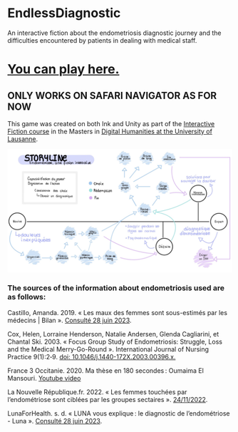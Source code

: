 # EndlessDiagnostic
An interactive fiction about the endometriosis diagnostic journey and the difficulties encountered by patients in dealing with medical staff. 

# [You can play here.](https://titayna.itch.io/endlessdiagnostic)
## ONLY WORKS ON SAFARI NAVIGATOR AS FOR NOW

This game was created on both Ink and Unity as part of the [Interactive Fiction course](https://applicationspub.unil.ch/interpub/noauth/php/Ud/ficheCours.php?v_enstyid=88165&v_langue=fr) in the Masters in [Digital Humanities at the University of Lausanne](https://www.unil.ch/formations/en/home/menuinst/masters/humanites-numeriques.html).

![StoryLine](Storyline.jpg)







### The sources of the information about endometriosis used are as follows: 

Castillo, Amanda. 2019. « Les maux des femmes sont sous-estimés par les médecins | Bilan ». [Consulté 28 juin 2023](https://www.bilan.ch/femmes-leaders/les-maux-des-femmes-sont-sous-estimes-par-les-medecins).

Cox, Helen, Lorraine Henderson, Natalie Andersen, Glenda Cagliarini, et Chantal Ski. 2003. « Focus Group Study of Endometriosis: Struggle, Loss and the Medical Merry-Go-Round ». International Journal of Nursing Practice 9(1):2‑9. [doi: 10.1046/j.1440-172X.2003.00396.x.](https://onlinelibrary.wiley.com/doi/abs/10.1046/j.1440-172X.2003.00396.x)

France 3 Occitanie. 2020. Ma thèse en 180 secondes : Oumaima El Mansouri. [Youtube video](https://www.youtube.com/watch?v=z62u2Io_wzs)

La Nouvelle République.fr. 2022. « Les femmes touchées par l’endométriose sont ciblées par les groupes sectaires ». [24/11/2022](https://www.lanouvellerepublique.fr/a-la-une/les-femmes-touchees-par-l-endometriose-sont-ciblees-par-les-groupes-sectaires).

LunaForHealth. s. d. « LUNA vous explique : le diagnostic de l’endométriose - Luna ». [Consulté 28 juin 2023](https://www.luna-endometriose.com/blog/endometriose/diagnostic-de-l-endometriose/).
